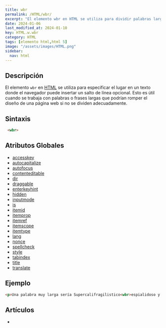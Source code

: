 ```yaml
---
title: wbr
permalink: /HTML/wbr/
excerpt: "El elemento wbr en HTML se utiliza para dividir palabras largas en un salto de línea."
date: 2024-01-06
last_modified_at: 2024-01-10
key: HTML.w.wbr
category: HTML
tags: [elemento html,html 5]
image: "/assets/images/HTML.png"
sidebar:
  nav: html
---
```


## Descripción


El elemento `wbr` en [HTML](https://www.manualweb.net/html/) se utiliza para especificar el lugar en un texto donde el navegador puede insertar un salto de línea opcional. Esto es útil cuando se trabaja con palabras o frases largas que podrían romper el diseño de una página web si no se dividen adecuadamente.


## Sintaxis


```html
 <wbr>
```


## Atributos Globales

- [accesskey](https://www.w3api.com/HTML/accesskey/)
- [autocapitalize](https://www.w3api.com/HTML/autocapitalize/)
- [autofocus](https://www.w3api.com/HTML/autofocus/)
- [contenteditable](https://www.w3api.com/HTML/contenteditable/)
- [dir](https://www.w3api.com/HTML/dir/)
- [draggable](https://www.w3api.com/HTML/draggable/)
- [enterkeyhint](https://www.w3api.com/HTML/enterkeyhint/)
- [hidden](https://www.w3api.com/HTML/hidden/)
- [inputmode](https://www.w3api.com/HTML/inputmode/)
- [is](https://www.w3api.com/HTML/is/)
- [itemid](https://www.w3api.com/HTML/itemid/)
- [itemprop](https://www.w3api.com/HTML/itemprop/)
- [itemref](https://www.w3api.com/HTML/itemref/)
- [itemscope](https://www.w3api.com/HTML/itemscope/)
- [itemtype](https://www.w3api.com/HTML/itemtype/)
- [lang](https://www.w3api.com/HTML/lang/)
- [nonce](https://www.w3api.com/HTML/nonce/)
- [spellcheck](https://www.w3api.com/HTML/spellcheck/)
- [style](https://www.w3api.com/HTML/style/)
- [tabindex](https://www.w3api.com/HTML/tabindex/)
- [title](https://www.w3api.com/HTML/title/)
- [translate](https://www.w3api.com/HTML/translate/)

## Ejemplo


```html
<p>Una palabra muy larga sería Supercalifragilistico<wbr>espialidoso y el elemento wbr nos permote el poder dividirla en un salto de línea.</p>
```


## Artículos

- 

